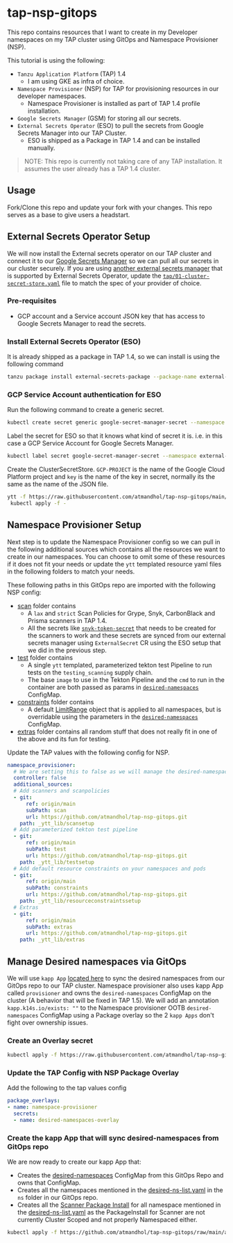 # tap-nsp-gitops
This repo contains resources that I want to create in my Developer namespaces on my TAP cluster using GitOps and Namespace Provisioner (NSP).

This tutorial is using the following:
- `Tanzu Application Platform` (TAP) 1.4
  - I am using GKE as infra of choice.
- `Namespace Provisioner` (NSP) for TAP for provisioning resources in our developer namespaces.
  - Namespace Provisioner is installed as part of TAP 1.4 profile installation.
- `Google Secrets Manager` (GSM) for storing all our secrets.
- `External Secrets Operator` (ESO) to pull the secrets from Google Secrets Manager into our TAP Cluster.
  - ESO is shipped as a Package in TAP 1.4 and can be installed manually.

> NOTE: This repo is currently not taking care of any TAP installation. It assumes the user already has a TAP 1.4 cluster.

## Usage
Fork/Clone this repo and update your fork with your changes. This repo serves as a base to give users a headstart.

## External Secrets Operator Setup

We will now install the External secrets operator on our TAP cluster and connect it to our [Google Secrets Manager](https://external-secrets.io/v0.7.2/provider/google-secrets-manager/) so we can pull all our secrets in our cluster securely. If you are using [another external secrets manager](https://external-secrets.io/v0.7.2/provider/aws-secrets-manager/) that is supported by External Secrets Operator, update the [`tap/01-cluster-secret-store.yaml`](tap/01-cluster-secret-store.yaml) file to match the spec of your provider of choice.

### Pre-requisites
- GCP account and a Service account JSON key that has access to Google Secrets Manager to read the secrets.

### Install External Secrets Operator (ESO)

It is already shipped as a package in TAP 1.4, so we can install is using the following command
```bash
tanzu package install external-secrets-package --package-name external-secrets.apps.tanzu.vmware.com --version 0.6.1+tap.2 --namespace tap-install
```

### GCP Service Account authentication for ESO

Run the following command to create a generic secret.
```bash
kubectl create secret generic google-secret-manager-secret --namespace external-secrets --from-file ${PATH-TO-YOUR-JSON-FILE}
```

Label the secret for ESO so that it knows what kind of secret it is. i.e. in this case a GCP Service Account for Google Secrets Manager.
```bash
kubectl label secret google-secret-manager-secret --namespace external-secrets type=gcpsm
```

Create the ClusterSecretStore. `GCP-PROJECT` is the name of the Google Cloud Platform project and `key` is the name of the key in secret, normally its the same as the name of the JSON file. 

```bash
ytt -f https://raw.githubusercontent.com/atmandhol/tap-nsp-gitops/main/tap/01-cluster-secret-store.yaml -v gcp_project=${GCP-PROJECT} -v key=$(kubectl get secret google-secret-manager-secret -n external-secrets -o json | jq -r .data | jq -r 'keys' | jq -r '.[0]') |
 kubectl apply -f -
```

## Namespace Provisioner Setup
Next step is to update the Namespace Provisioner config so we can pull in the following additional sources which contains all the resources we want to create in our namespaces. You can choose to omit some of these resources if it does not fit your needs or update the `ytt` templated resource yaml files in the following folders to match your needs.

These following paths in this GitOps repo are imported with the following NSP config:
* [scan](scan/) folder contains 
  * A `lax` and `strict` Scan Policies for Grype, Snyk, CarbonBlack and Prisma scanners in TAP 1.4. 
  * All the secrets like [`snyk-token-secret`](scan/02-snyk-scanner.yaml) that needs to be created for the scanners to work and these secrets are synced from our external secrets manager using `ExternalSecret` CR using the ESO setup that we did in the previous step.
* [test](test/) folder contains 
  * A single `ytt` templated, parameterized tekton test Pipeline to run tests on the `testing_scanning` supply chain.
  * The base `image` to use in the Tekton Pipeline and the `cmd` to run in the container are both passed as params in [`desired-namespaces`](ns/desired-ns-list.yaml) ConfigMap.
* [constraints](constraints/) folder contains 
  * A default [LimitRange](constraints/01-limit-range.yaml) object that is applied to all namespaces, but is overridable using the parameters in the [`desired-namespaces`](ns/desired-ns-list.yaml) ConfigMap.
* [extras](extras/) folder contains all random stuff that does not really fit in one of the above and its fun for testing.

Update the TAP values with the following config for NSP.
```yaml
namespace_provisioner:
  # We are setting this to false as we will manage the desired-namespaces configmap using GitOps. All the namespaces we want to create and their params are in ns folder in the https://github.com/atmandhol/tap-nsp-gitops.git repo.
  controller: false
  additional_sources:
  # Add scanners and scanpolicies
  - git:
      ref: origin/main
      subPath: scan
      url: https://github.com/atmandhol/tap-nsp-gitops.git
    path: _ytt_lib/scansetup
  # Add parameterized tekton test pipeline
  - git:
      ref: origin/main
      subPath: test
      url: https://github.com/atmandhol/tap-nsp-gitops.git
    path: _ytt_lib/testsetup
  # Add default resource constraints on your namespaces and pods
  - git:
      ref: origin/main
      subPath: constraints
      url: https://github.com/atmandhol/tap-nsp-gitops.git
    path: _ytt_lib/resourceconstraintssetup
  # Extras
  - git:
      ref: origin/main
      subPath: extras
      url: https://github.com/atmandhol/tap-nsp-gitops.git
    path: _ytt_lib/extras
```

## Manage Desired namespaces via GitOps

We will use `kapp App` [located here](apps/01-desired-namespaces-sync.yaml) to sync the desired namespaces from our GitOps repo to our TAP cluster. Namespace provisioner also uses kapp App called `provisioner` and owns the `desired-namespaces` ConfigMap on the cluster (A behavior that will be fixed in TAP 1.5). We will add an annotation `kapp.k14s.io/exists: ""` to the Namespace provisioner OOTB `desired-namespaces` ConfigMap using a Package overlay so the 2 `kapp Apps` don't fight over ownership issues.

### Create an Overlay secret

```bash
kubectl apply -f https://raw.githubusercontent.com/atmandhol/tap-nsp-gitops/main/tap/02-desired-namespace-overlay.yaml
```
### Update the TAP Config with NSP Package Overlay

Add the following to the tap values config

```yaml
package_overlays:
- name: namespace-provisioner
  secrets:
  - name: desired-namespaces-overlay
```

### Create the kapp App that will sync desired-namespaces from GitOps repo

We are now ready to create our kapp App that:
- Creates the [desired-namespaces](ns/desired-namespaces-configmap.yaml) ConfigMap from this GitOps Repo and owns that ConfigMap.
- Creates all the namespaces mentioned in the [desired-ns-list.yaml](ns/desired-ns-list.yaml) in the `ns` folder in our GitOps repo.
- Creates all the [Scanner Package Install](ns/scanner-install.yaml) for all namespace mentioned in the [desired-ns-list.yaml](ns/desired-ns-list.yaml) as the PackageInstall for Scanner are not currently Cluster Scoped and not properly Namespaced either.

```bash
kubectl apply -f https://github.com/atmandhol/tap-nsp-gitops/raw/main/apps/01-desired-namespaces-sync.yaml
```
